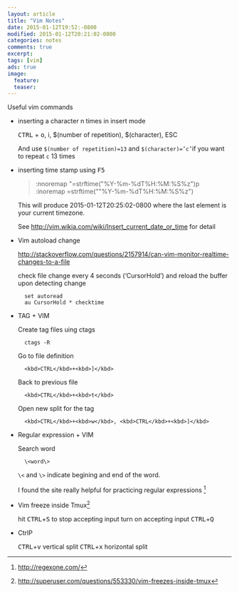 ```yaml
---
layout: article
title: "Vim Notes"
date: 2015-01-12T19:52:-0800
modified: 2015-01-12T20:21:02-0800
categories: notes
comments: true
excerpt:
tags: [vim]
ads: true
image:
  feature:
  teaser:
---
```


Useful vim commands

* inserting a character n times in insert mode

    <kbd>CTRL</kbd> + <kbd>o</kbd>, i, $(number of repetition), $(character), <kb>ESC</kb>

    And use `$(number of repetition)=13` and `$(character)=’c’`if you want to repeat `c` 13 times

* inserting time stamp using <kbd>F5</kbd>

    > :nnoremap <F5> "=strftime("%Y-%m-%dT%H:%M:%S%z")<CR>p<br>
    > :inoremap <F5> <C-R>=strftime(""%Y-%m-%dT%H:%M:%S%z")<CR>

    This will produce 2015-01-12T20:25:02-0800 where the last element is your current timezone.

    See <http://vim.wikia.com/wiki/Insert_current_date_or_time> for detail

* Vim autoload change

    <http://stackoverflow.com/questions/2157914/can-vim-monitor-realtime-changes-to-a-file>

    check file change every 4 seconds (‘CursorHold’) and reload the buffer upon detecting change

        set autoread
        au CursorHold * checktime

* TAG + VIM


    Create tag files uing ctags

        ctags -R

    Go to file definition

        <kbd>CTRL</kbd>+<kbd>]</kbd>

    Back to previous file

        <kbd>CTRL</kbd>+<kbd>t</kbd>

    Open new split for the tag


        <kbd>CTRL</kbd>+<kbd>w</kbd>, <kbd>CTRL</kbd>+<kbd>]</kbd>


* Regular expression + VIM

    Search word

        \<word\>

    `\<` and `\>` indicate begining and end of the word.

    I found the site really helpful for practicing regular expressions [^1]


* Vim freeze inside Tmux[^3]

    hit <kbd>CTRL</kbd>+<kbd>S</kbd> to stop accepting input
    turn on accepting input <kbd>CTRL</kbd>+<kbd>Q</kbd>

* CtrlP

    <kbd>CTRL</kbd>+<kbd>v</kbd> vertical split
    <kbd>CTRL</kbd>+<kbd>x</kbd> horizontal split


[^1]: http://regexone.com/ 
[^2]: http://vim.wikia.com/wiki/Search_patterns
[^3]: http://superuser.com/questions/553330/vim-freezes-inside-tmux

